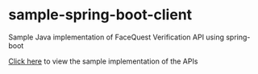 # sample-spring-boot-client
Sample Java implementation of FaceQuest Verification API using spring-boot

[Click here](https://github.com/facequest/sample-spring-boot-client/blob/master/src/main/java/com/facequest/faceverification/demo/controller/HomeController.java) to view the sample implementation of the APIs

